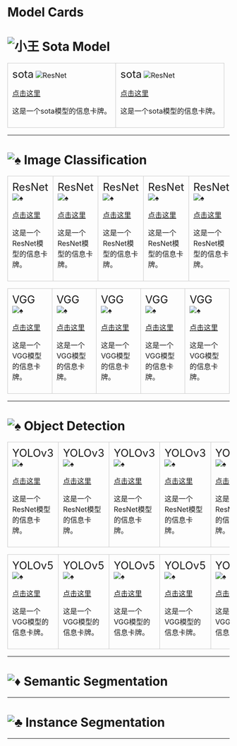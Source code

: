 # Model Cards

# <img src="https://img.shields.io/badge/🃏-Joker-color.svg" alt="小王"> Sota Model 

<table cellspacing="0" cellpadding="0">
    <!-- 第1行 -->
    <tr>
        <td style="border: 1px solid #ccc; padding: 10px; margin: 10px;">
            <div style="display: inline-block; border-radius: 5px;">
            <!-- 模型名称 -->
            <span style="font-size: 24px;">sota</span>
            <!-- 模型图标 -->
            <img src="https://img.shields.io/badge/🃏-sota-color.svg" alt="ResNet">
            <!-- 模型链接 -->
            <p><a href="https://example.com">点击这里</a></p>
            <!-- 模型描述 -->
            <p>这是一个sota模型的信息卡牌。</p>
            </div>
        </td>
        <!-- 添加其他模型信息卡牌 -->
        <td style="border: 1px solid #ccc; padding: 10px; margin: 10px;">
            <div style="display: inline-block; border-radius: 5px;">
            <!-- 模型名称 -->
            <span style="font-size: 24px;">sota</span>
            <!-- 模型图标 -->
            <img src="https://img.shields.io/badge/🃏-sota-color.svg" alt="ResNet">
            <!-- 模型链接 -->
            <p><a href="https://example.com">点击这里</a></p>
            <!-- 模型描述 -->
            <p>这是一个sota模型的信息卡牌。</p>
            </div>
    </tr>
    <!-- 添加其他表格行 -->
</table>

---
# <img src="https://img.shields.io/badge/%E2%99%A0-red.svg" alt="♠"> Image Classification 

<table cellspacing="0" cellpadding="0">
<!-- 第1行 -->
<tr>
    <td style="border: 1px solid #ccc; padding: 10px; margin: 10px;">
        <div style="display: inline-block; border-radius: 5px;">
        <!-- 模型名称 -->
        <span style="font-size: 24px;">ResNet</span>
        <!-- 模型图标 -->
        <img src="https://img.shields.io/badge/%E2%99%A0-ResNet-red.svg" alt="♠">
        <!-- 模型链接 -->
        <p><a href="https://example.com">点击这里</a></p>
        <!-- 模型描述 -->
        <p>这是一个ResNet模型的信息卡牌。</p>
        </div>
    </td>
<!-- 添加其他模型信息卡牌 -->
    <td style="border: 1px solid #ccc; padding: 10px; margin: 10px;">
        <div style="display: inline-block; border-radius: 5px;">
        <!-- 模型名称 -->
        <span style="font-size: 24px;">ResNet</span>
        <!-- 模型图标 -->
        <img src="https://img.shields.io/badge/%E2%99%A0-ResNet-red.svg" alt="♠">
        <!-- 模型链接 -->
        <p><a href="https://example.com">点击这里</a></p>
        <!-- 模型描述 -->
        <p>这是一个ResNet模型的信息卡牌。</p>
        </div>
    </td>
<!-- 添加其他模型信息卡牌 -->
    <td style="border: 1px solid #ccc; padding: 10px; margin: 10px;">
        <div style="display: inline-block; border-radius: 5px;">
        <!-- 模型名称 -->
        <span style="font-size: 24px;">ResNet</span>
        <!-- 模型图标 -->
        <img src="https://img.shields.io/badge/%E2%99%A0-ResNet-red.svg" alt="♠">
        <!-- 模型链接 -->
        <p><a href="https://example.com">点击这里</a></p>
        <!-- 模型描述 -->
        <p>这是一个ResNet模型的信息卡牌。</p>
        </div>
    </td>
<!-- 添加其他模型信息卡牌 -->
    <td style="border: 1px solid #ccc; padding: 10px; margin: 10px;">
        <div style="display: inline-block; border-radius: 5px;">
        <!-- 模型名称 -->
        <span style="font-size: 24px;">ResNet</span>
        <!-- 模型图标 -->
        <img src="https://img.shields.io/badge/%E2%99%A0-ResNet-red.svg" alt="♠">
        <!-- 模型链接 -->
        <p><a href="https://example.com">点击这里</a></p>
        <!-- 模型描述 -->
        <p>这是一个ResNet模型的信息卡牌。</p>
        </div>
    </td>
<!-- 添加其他模型信息卡牌 -->
    <td style="border: 1px solid #ccc; padding: 10px; margin: 10px;">
        <div style="display: inline-block; border-radius: 5px;">
        <!-- 模型名称 -->
        <span style="font-size: 24px;">ResNet</span>
        <!-- 模型图标 -->
        <img src="https://img.shields.io/badge/%E2%99%A0-ResNet-red.svg" alt="♠">
        <!-- 模型链接 -->
        <p><a href="https://example.com">点击这里</a></p>
        <!-- 模型描述 -->
        <p>这是一个ResNet模型的信息卡牌。</p>
        </div>
    </td>
</tr>
<!-- 添加其他表格行 -->
</table>

<table cellspacing="0" cellpadding="0">
<!-- 第1行 -->
<tr>
    <td style="border: 1px solid #ccc; padding: 10px; margin: 10px;">
        <div style="display: inline-block; border-radius: 5px;">
        <!-- 模型名称 -->
        <span style="font-size: 24px;">VGG</span>
        <!-- 模型图标 -->
        <img src="https://img.shields.io/badge/%E2%99%A0-VGG-red.svg" alt="♠">
        <!-- 模型链接 -->
        <p><a href="https://example.com">点击这里</a></p>
        <!-- 模型描述 -->
        <p>这是一个VGG模型的信息卡牌。</p>
        </div>
    </td>
<!-- 添加其他模型信息卡牌 -->
    <td style="border: 1px solid #ccc; padding: 10px; margin: 10px;">
        <div style="display: inline-block; border-radius: 5px;">
        <!-- 模型名称 -->
        <span style="font-size: 24px;">VGG</span>
        <!-- 模型图标 -->
        <img src="https://img.shields.io/badge/%E2%99%A0-VGG-red.svg" alt="♠">
        <!-- 模型链接 -->
        <p><a href="https://example.com">点击这里</a></p>
        <!-- 模型描述 -->
        <p>这是一个VGG模型的信息卡牌。</p>
        </div>
    </td>
<!-- 添加其他模型信息卡牌 -->
    <td style="border: 1px solid #ccc; padding: 10px; margin: 10px;">
        <div style="display: inline-block; border-radius: 5px;">
        <!-- 模型名称 -->
        <span style="font-size: 24px;">VGG</span>
        <!-- 模型图标 -->
        <img src="https://img.shields.io/badge/%E2%99%A0-VGG-red.svg" alt="♠">
        <!-- 模型链接 -->
        <p><a href="https://example.com">点击这里</a></p>
        <!-- 模型描述 -->
        <p>这是一个VGG模型的信息卡牌。</p>
        </div>
    </td>
<!-- 添加其他模型信息卡牌 -->
    <td style="border: 1px solid #ccc; padding: 10px; margin: 10px;">
        <div style="display: inline-block; border-radius: 5px;">
        <!-- 模型名称 -->
        <span style="font-size: 24px;">VGG</span>
        <!-- 模型图标 -->
        <img src="https://img.shields.io/badge/%E2%99%A0-VGG-red.svg" alt="♠">
        <!-- 模型链接 -->
        <p><a href="https://example.com">点击这里</a></p>
        <!-- 模型描述 -->
        <p>这是一个VGG模型的信息卡牌。</p>
        </div>
    </td>
<!-- 添加其他模型信息卡牌 -->
    <td style="border: 1px solid #ccc; padding: 10px; margin: 10px;">
        <div style="display: inline-block; border-radius: 5px;">
        <!-- 模型名称 -->
        <span style="font-size: 24px;">VGG</span>
        <!-- 模型图标 -->
        <img src="https://img.shields.io/badge/%E2%99%A0-VGG-red.svg" alt="♠">
        <!-- 模型链接 -->
        <p><a href="https://example.com">点击这里</a></p>
        <!-- 模型描述 -->
        <p>这是一个VGG模型的信息卡牌。</p>
        </div>
    </td>
</tr>
<!-- 添加其他表格行 -->
</table>

---
# <img src="https://img.shields.io/badge/%E2%99%A0-black.svg" alt="♠"> Object Detection
<table cellspacing="0" cellpadding="0">
<!-- 第1行 -->
<tr>
    <td style="border: 1px solid #ccc; padding: 10px; margin: 10px;">
        <div style="display: inline-block; border-radius: 5px;">
        <!-- 模型名称 -->
        <span style="font-size: 24px;">YOLOv3</span>
        <!-- 模型图标 -->
        <img src="https://img.shields.io/badge/%E2%99%A0-YOLOv3-black.svg" alt="♠">
        <!-- 模型链接 -->
        <p><a href="https://example.com">点击这里</a></p>
        <!-- 模型描述 -->
        <p>这是一个ResNet模型的信息卡牌。</p>
        </div>
    </td>
<!-- 添加其他模型信息卡牌 -->
    <td style="border: 1px solid #ccc; padding: 10px; margin: 10px;">
        <div style="display: inline-block; border-radius: 5px;">
        <!-- 模型名称 -->
        <span style="font-size: 24px;">YOLOv3</span>
        <!-- 模型图标 -->
        <img src="https://img.shields.io/badge/%E2%99%A0-YOLOv3-black.svg" alt="♠">
        <!-- 模型链接 -->
        <p><a href="https://example.com">点击这里</a></p>
        <!-- 模型描述 -->
        <p>这是一个ResNet模型的信息卡牌。</p>
        </div>
    </td>
<!-- 添加其他模型信息卡牌 -->
    <td style="border: 1px solid #ccc; padding: 10px; margin: 10px;">
        <div style="display: inline-block; border-radius: 5px;">
        <!-- 模型名称 -->
        <span style="font-size: 24px;">YOLOv3</span>
        <!-- 模型图标 -->
        <img src="https://img.shields.io/badge/%E2%99%A0-YOLOv3-black.svg" alt="♠">
        <!-- 模型链接 -->
        <p><a href="https://example.com">点击这里</a></p>
        <!-- 模型描述 -->
        <p>这是一个ResNet模型的信息卡牌。</p>
        </div>
    </td>
<!-- 添加其他模型信息卡牌 -->
    <td style="border: 1px solid #ccc; padding: 10px; margin: 10px;">
        <div style="display: inline-block; border-radius: 5px;">
        <!-- 模型名称 -->
        <span style="font-size: 24px;">YOLOv3</span>
        <!-- 模型图标 -->
        <img src="https://img.shields.io/badge/%E2%99%A0-YOLOv3-black.svg" alt="♠">
        <!-- 模型链接 -->
        <p><a href="https://example.com">点击这里</a></p>
        <!-- 模型描述 -->
        <p>这是一个ResNet模型的信息卡牌。</p>
        </div>
    </td>
<!-- 添加其他模型信息卡牌 -->
    <td style="border: 1px solid #ccc; padding: 10px; margin: 10px;">
        <div style="display: inline-block; border-radius: 5px;">
        <!-- 模型名称 -->
        <span style="font-size: 24px;">YOLOv3</span>
        <!-- 模型图标 -->
        <img src="https://img.shields.io/badge/%E2%99%A0-YOLOv3-black.svg" alt="♠">
        <!-- 模型链接 -->
        <p><a href="https://example.com">点击这里</a></p>
        <!-- 模型描述 -->
        <p>这是一个ResNet模型的信息卡牌。</p>
        </div>
    </td>
</tr>
<!-- 添加其他表格行 -->
</table>

<table cellspacing="0" cellpadding="0">
<!-- 第1行 -->
<tr>
    <td style="border: 1px solid #ccc; padding: 10px; margin: 10px;">
        <div style="display: inline-block; border-radius: 5px;">
        <!-- 模型名称 -->
        <span style="font-size: 24px;">YOLOv5</span>
        <!-- 模型图标 -->
        <img src="https://img.shields.io/badge/%E2%99%A0-YOLOv5-black.svg" alt="♠">
        <!-- 模型链接 -->
        <p><a href="https://example.com">点击这里</a></p>
        <!-- 模型描述 -->
        <p>这是一个VGG模型的信息卡牌。</p>
        </div>
    </td>
<!-- 添加其他模型信息卡牌 -->
    <td style="border: 1px solid #ccc; padding: 10px; margin: 10px;">
        <div style="display: inline-block; border-radius: 5px;">
        <!-- 模型名称 -->
        <span style="font-size: 24px;">YOLOv5</span>
        <!-- 模型图标 -->
        <img src="https://img.shields.io/badge/%E2%99%A0-YOLOv5-black.svg" alt="♠">
        <!-- 模型链接 -->
        <p><a href="https://example.com">点击这里</a></p>
        <!-- 模型描述 -->
        <p>这是一个VGG模型的信息卡牌。</p>
        </div>
    </td>
<!-- 添加其他模型信息卡牌 -->
    <td style="border: 1px solid #ccc; padding: 10px; margin: 10px;">
        <div style="display: inline-block; border-radius: 5px;">
        <!-- 模型名称 -->
        <span style="font-size: 24px;">YOLOv5</span>
        <!-- 模型图标 -->
        <img src="https://img.shields.io/badge/%E2%99%A0-YOLOv5-black.svg" alt="♠">
        <!-- 模型链接 -->
        <p><a href="https://example.com">点击这里</a></p>
        <!-- 模型描述 -->
        <p>这是一个VGG模型的信息卡牌。</p>
        </div>
    </td>
<!-- 添加其他模型信息卡牌 -->
    <td style="border: 1px solid #ccc; padding: 10px; margin: 10px;">
        <div style="display: inline-block; border-radius: 5px;">
        <!-- 模型名称 -->
        <span style="font-size: 24px;">YOLOv5</span>
        <!-- 模型图标 -->
        <img src="https://img.shields.io/badge/%E2%99%A0-YOLOv5-black.svg" alt="♠">
        <!-- 模型链接 -->
        <p><a href="https://example.com">点击这里</a></p>
        <!-- 模型描述 -->
        <p>这是一个VGG模型的信息卡牌。</p>
        </div>
    </td>
<!-- 添加其他模型信息卡牌 -->
    <td style="border: 1px solid #ccc; padding: 10px; margin: 10px;">
        <div style="display: inline-block; border-radius: 5px;">
        <!-- 模型名称 -->
        <span style="font-size: 24px;">YOLOv5</span>
        <!-- 模型图标 -->
        <img src="https://img.shields.io/badge/%E2%99%A0-YOLOv5-black.svg" alt="♠">
        <!-- 模型链接 -->
        <p><a href="https://example.com">点击这里</a></p>
        <!-- 模型描述 -->
        <p>这是一个VGG模型的信息卡牌。</p>
        </div>
    </td>
</tr>
<!-- 添加其他表格行 -->
</table>

---
# <img src="https://img.shields.io/badge/%E2%99%A6-red.svg" alt="♦"> Semantic Segmentation


---
# <img src="https://img.shields.io/badge/%E2%99%A3-black.svg" alt="♣"> Instance Segmentation



---
